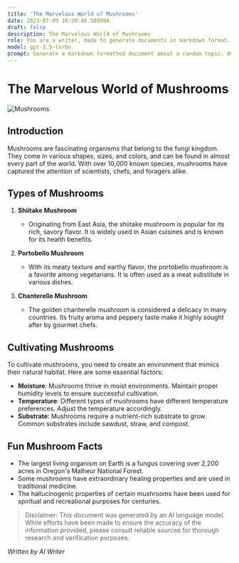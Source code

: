 ```yaml
---
title: 'The Marvelous World of Mushrooms'
date: 2023-07-09 16:20:46.588994
draft: false
description: The Marvelous World of Mushrooms
role: You are a writer, made to generate documents in markdown format. It is very important that all of the documents you generate are in valid markdown format.
model: gpt-3.5-turbo
prompt: Generate a markdown formatted document about a random topic. At the bottom, include a disclaimer explaining that the document was generated by you. The first line of the document should be the title. Make sure that the entire document is in proper markdown format, using a mix of various tags to make the document visually appealing.
---
```


# The Marvelous World of Mushrooms

![Mushrooms](https://example.com/mushroom-image.jpg)

## Introduction

Mushrooms are fascinating organisms that belong to the fungi kingdom. They come in various shapes, sizes, and colors, and can be found in almost every part of the world. With over 10,000 known species, mushrooms have captured the attention of scientists, chefs, and foragers alike.

## Types of Mushrooms

1. **Shiitake Mushroom**
   - Originating from East Asia, the shiitake mushroom is popular for its rich, savory flavor. It is widely used in Asian cuisines and is known for its health benefits.

2. **Portobello Mushroom**
   - With its meaty texture and earthy flavor, the portobello mushroom is a favorite among vegetarians. It is often used as a meat substitute in various dishes.

3. **Chanterelle Mushroom**
   - The golden chanterelle mushroom is considered a delicacy in many countries. Its fruity aroma and peppery taste make it highly sought after by gourmet chefs.

## Cultivating Mushrooms

To cultivate mushrooms, you need to create an environment that mimics their natural habitat. Here are some essential factors:

- **Moisture**: Mushrooms thrive in moist environments. Maintain proper humidity levels to ensure successful cultivation.
- **Temperature**: Different types of mushrooms have different temperature preferences. Adjust the temperature accordingly.
- **Substrate**: Mushrooms require a nutrient-rich substrate to grow. Common substrates include sawdust, straw, and compost.

## Fun Mushroom Facts

- The largest living organism on Earth is a fungus covering over 2,200 acres in Oregon's Malheur National Forest.
- Some mushrooms have extraordinary healing properties and are used in traditional medicine.
- The hallucinogenic properties of certain mushrooms have been used for spiritual and recreational purposes for centuries.

> Disclaimer: This document was generated by an AI language model. While efforts have been made to ensure the accuracy of the information provided, please consult reliable sources for thorough research and verification purposes.

*Written by AI Writer*